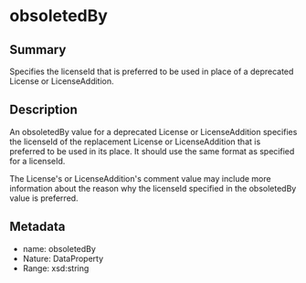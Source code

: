 <!-- Automatically generated by spec-parser v2.0.0 on 2023-12-27T15:02:03.969017+00:00 -->
<!-- SPDX-License-Identifier: Community-Spec-1.0 -->

# obsoletedBy

## Summary

Specifies the licenseId that is preferred to be used in place of a deprecated
License or LicenseAddition.


## Description

An obsoletedBy value for a deprecated License or LicenseAddition specifies
the licenseId of the replacement License or LicenseAddition that is preferred
to be used in its place. It should use the same format as specified for a
licenseId.

The License's or LicenseAddition's comment value may include more information
about the reason why the licenseId specified in the obsoletedBy value is
preferred.


## Metadata

- name: obsoletedBy
- Nature: DataProperty
- Range: xsd:string




